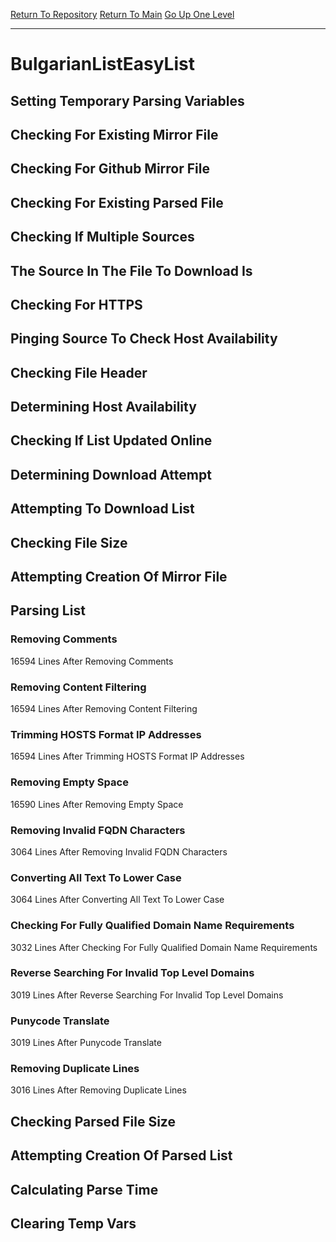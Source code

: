 [Return To Repository](https://github.com/bast69/piholeparser/)
[Return To Main](https://github.com/bast69/piholeparser/blob/master/RecentRunLogs/Mainlog.md)
[Go Up One Level](https://github.com/bast69/piholeparser/blob/master/RecentRunLogs/TopLevelScripts/30-Processing-External-Blacklists.md)
____________________________________
# BulgarianListEasyList
## Setting Temporary Parsing Variables
## Checking For Existing Mirror File
## Checking For Github Mirror File
## Checking For Existing Parsed File
## Checking If Multiple Sources
## The Source In The File To Download Is
## Checking For HTTPS
## Pinging Source To Check Host Availability
## Checking File Header
## Determining Host Availability
## Checking If List Updated Online
## Determining Download Attempt
## Attempting To Download List
## Checking File Size
## Attempting Creation Of Mirror File
## Parsing List
### Removing Comments
16594 Lines After Removing Comments
### Removing Content Filtering
16594 Lines After Removing Content Filtering
### Trimming HOSTS Format IP Addresses
16594 Lines After Trimming HOSTS Format IP Addresses
### Removing Empty Space
16590 Lines After Removing Empty Space
### Removing Invalid FQDN Characters
3064 Lines After Removing Invalid FQDN Characters
### Converting All Text To Lower Case
3064 Lines After Converting All Text To Lower Case
### Checking For Fully Qualified Domain Name Requirements
3032 Lines After Checking For Fully Qualified Domain Name Requirements
### Reverse Searching For Invalid Top Level Domains
3019 Lines After Reverse Searching For Invalid Top Level Domains
### Punycode Translate
3019 Lines After Punycode Translate
### Removing Duplicate Lines
3016 Lines After Removing Duplicate Lines
## Checking Parsed File Size
## Attempting Creation Of Parsed List
## Calculating Parse Time
## Clearing Temp Vars
